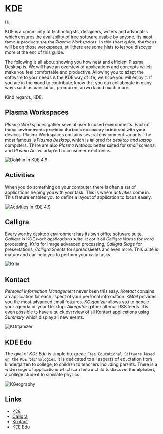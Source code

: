 # KDE

Hi,

KDE is a community of technologists, designers, writers and advocates which
ensures the availability of free software usable by anyone. Its most famous
products are the _Plasma Workspaces_. In this short guide, the focus will
be on those workspaces, still  there are some hints to let you discover more
at the end of this guide.

The following is all about showing you how neat and efficient Plasma Desktop
is. We will have an overview of applications and concepts which make you feel
comfortable and productive. Allowing you to adapt the software to your needs
is the KDE way of life, we hope you will enjoy it. If you are in the mood to
contribute, know that you can collaborate in many ways such as translation,
promotion, artwork and much more.

Kind regards,
KDE.

## Plasma Workspaces

_Plasma Workspaces_ gather several user focused environments. Each of those
environments provides the tools necessary to interact with your devices.
Plasma Workspaces contains several environment variants. The most famous is
_Plasma Desktop_, which is tailored for _desktop and laptop_ computers. There
are also _Plasma Netbook_ better suited for _small screens_, and _Plasma
Active_ adapted to consumer electronics.

![Dolphin in KDE 4.9](https://raw.github.com/KINFOO/kde-booklet/master/images/workspaces/kde49-dolphin_.png "Browsing files in KDE 4.9")

## Activities

When you do something on your computer, there is often a set of applications
helping you with your task. This is where _activities_ come in. This feature
enables you to define a layout of application to focus easely.

![Activities in KDE 4.9](https://raw.github.com/KINFOO/kde-booklet/master/images/workspaces/kde49-link-files-to-activities-cropped.png "Defining an activity")

## Calligra

Every worthy desktop environment has its own office software suite, _Calligra_
is KDE _work applications suite_. It got it all _Calligra Words_ for word
processing, _Krita_ for image advanced processing, _Calligra Stage_ for
presentations, _Calligra Sheets_ for spreadsheets and even more. This suite
is mature and can help you to perform your daily tasks.

![Krita](https://raw.github.com/KINFOO/kde-booklet/master/images/calligra/Krita-showing-the-brush-config-dialog-500x332.png "Krita showing the brush config dialog")

## Kontact

_Personal Information Management_ never been this easy. _Kontact_ contains an
application for each aspect of your personal information. _KMail_ provides you
the most advanced email features. _KOrganizer_ allows you to handle your
agenda on your Desktop. _Akregator_ gather all your RSS feeds. It is even
possible to have a quick overview of all Kontact applications using _Summary_
which display all new events.

![KOrganizer](https://raw.github.com/KINFOO/kde-booklet/master/images/kontact/korganizer.png "KOrganizer in action")

## KDE Edu

The goal of _KDE Edu_ is simple but great: `Free Educational Software based on
the KDE technologies`. It is dedicated to all aspects of eductation from
kindergarten to college, to children to teachers including parents. There is a
wide range of applications which can help a child to discover the alphabet, a
college student to simulate physics.

![KGeography](https://raw.github.com/KINFOO/kde-booklet/master/images/kdeedu/kgeography.png "Learn geography")

## Links

* [KDE](http://www.kde.org)
* [Calligra](http://www.calligra.org)
* [Kontact](http://userbase.kde.org/Kontact)
* [KDE Edu](http://edu.kde.org)

